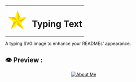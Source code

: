 <table align='center' border='0'><tr><td><img src='https://github.com/AshishAntil07/AshishAntil07/blob/home/5pointedStar.svg' height='65px' width='65px'></td> <td><h1>Typing Text</h1></td></tr></table>

A typing SVG image to enhance your READMEs' appearance.

## 👁 Preview :
<div align='center'>

  [![About Me](https://type-svg.herokuapp.com/?text=Hey+There!+|+It's+a+typing+SVG&size=20&alignment=center&family=consolas,%20fira%20code&color=green&timePerChar=100&rest=1000)](https://github.com/AshishAntil07/TypingText)
  
</div>
